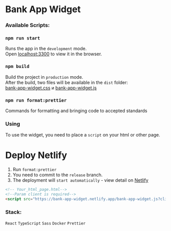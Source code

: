 # Bank App Widget

### Available Scripts:

### `npm run start`

Runs the app in the `development` mode.<br />
Open [localhost:3300](http://localhost:3300) to view it in the browser.

### `npm build`

Build the project in `production` mode. <br/>
After the build, two files will be available in the `dist` folder: <br/>
[bank-app-widget.css](dist/bank-app-widget.css) и [bank-app-widget.js](dist/bank-app-widget.js)

### `npm run format:prettier`

Commands for formatting and bringing code to accepted standards

### Using

To use the widget, you need to place a `script` on your html or other page. <br/>

# Deploy Netlify

1. Run `format:prettier`
2. You need to commit to the `release` branch.
3. The deployment will `start automatically` - view detail on [Netlify](https://netlify.com)

```html
<!-- Your_html_page.html-->
<!--Param client is required-->
<script src="https://bank-app-widget.netlify.app/bank-app-widget.js?client=xxx"></script>
```

### Stack:

`React` `TypeScript` `Sass` `Docker` `Prettier`

